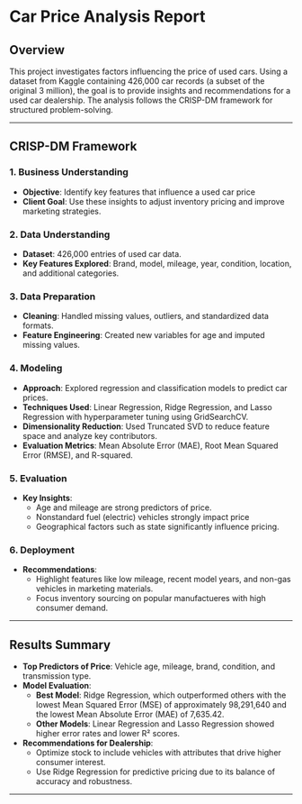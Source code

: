 # Car Price Analysis Report

## Overview

This project investigates factors influencing the price of used cars. Using a dataset from Kaggle containing 426,000 car records (a subset of the original 3 million), the goal is to provide insights and recommendations for a used car dealership. The analysis follows the CRISP-DM framework for structured problem-solving.

---

## CRISP-DM Framework

### 1. Business Understanding
- **Objective**: Identify key features that influence a used car price
- **Client Goal**: Use these insights to adjust inventory pricing and improve marketing strategies.

### 2. Data Understanding
- **Dataset**: 426,000 entries of used car data.
- **Key Features Explored**: Brand, model, mileage, year, condition, location, and additional categories.

### 3. Data Preparation
- **Cleaning**: Handled missing values, outliers, and standardized data formats.
- **Feature Engineering**: Created new variables for age and imputed missing values.

### 4. Modeling
- **Approach**: Explored regression and classification models to predict car prices.
- **Techniques Used**: Linear Regression, Ridge Regression, and Lasso Regression with hyperparameter tuning using GridSearchCV.
- **Dimensionality Reduction**: Used Truncated SVD to reduce feature space and analyze key contributors.
- **Evaluation Metrics**: Mean Absolute Error (MAE), Root Mean Squared Error (RMSE), and R-squared.

### 5. Evaluation
- **Key Insights**:
  - Age and mileage are strong predictors of price.
  - Nonstandard fuel (electric) vehicles strongly impact price
  - Geographical factors such as state significantly influence pricing.

### 6. Deployment
- **Recommendations**:
  - Highlight features like low mileage, recent model years, and non-gas vehicles in marketing materials.
  - Focus inventory sourcing on popular manufactueres with high consumer demand.
---

## Results Summary
- **Top Predictors of Price**: Vehicle age, mileage, brand, condition, and transmission type.
- **Model Evaluation**:
  - **Best Model**: Ridge Regression, which outperformed others with the lowest Mean Squared Error (MSE) of approximately 98,291,640 and the lowest Mean Absolute Error (MAE) of 7,635.42.
  - **Other Models**: Linear Regression and Lasso Regression showed higher error rates and lower R² scores.
- **Recommendations for Dealership**:
  - Optimize stock to include vehicles with attributes that drive higher consumer interest.
  - Use Ridge Regression for predictive pricing due to its balance of accuracy and robustness.
---

